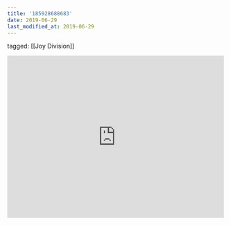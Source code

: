 ```yaml
---
title: '185928688683'
date: 2019-06-29
last_modified_at: 2019-06-29
---
```

tagged: [[Joy Division]]
<iframe allow="accelerometer; autoplay; clipboard-write; encrypted-media; gyroscope; picture-in-picture" allowfullscreen="" frameborder="0" height="375" id="youtube_iframe" src="https://www.youtube.com/embed/IsT_PvMR4j4?feature=oembed&amp;enablejsapi=1&amp;origin=https://safe.txmblr.com&amp;wmode=opaque" width="500"></iframe>